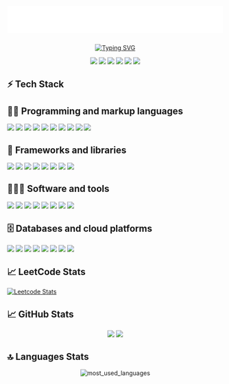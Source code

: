 <h1 align="center">
    <img src="https://github.com/ShivamPatel-India/ShivamPatel-India/blob/main/logos/name.svg" alt="Shivam Patel" />
</h1>

<p align="center">
    <a href="https://github.com/ShivamPatel-India">
    <img src="https://readme-typing-svg.demolab.com?font=Calibri&size=25&duration=1400&pause=800&color=0077FF,E3242B&center=true&vCenter=true&width=500&lines=Hey!+Great+to+see+you+here!;Passionate+Software+Engineer;Exploring+AI+%26+Cloud+Computing;Building+Scalable+Web+Applications;Problem+Solver+%7C+Tech+Enthusiast;Always+Curious+%26+Eager+to+Learn!" alt="Typing SVG" />
    </a>

</p>

<p align="center">
    <a href="https://shivampatel.onrender.com/" title="GitHub"><img src="https://skillicons.dev/icons?i=github" /></a>
    <a href="https://www.linkedin.com/in/shivam-patel-b7420416b/" title="LinkedIn"><img src="https://skillicons.dev/icons?i=linkedin" /></a>
    <a href="mailto:shivampatel.sp151@gmail.com" title="Gmail"><img src="https://skillicons.dev/icons?i=gmail" /></a>
    <a href="https://x.com/ShivamPatel9292" title="Twitter/X"><img src="https://skillicons.dev/icons?i=twitter" /></a>
    <a href="https://discord.com/users/1121444839561633794" title="Discord"><img src="https://skillicons.dev/icons?i=discord" /></a>
    <a href="https://www.instagram.com/shivampatell7/" title="Instagram"><img src="https://skillicons.dev/icons?i=instagram" /></a>
</p>

## ⚡ Tech Stack

## 👨‍💻 Programming and markup languages

<p align="left">
    <a title="Java"><img src="https://skillicons.dev/icons?i=java" /></a>
    <a title="JavaScript"><img src="https://skillicons.dev/icons?i=js" /></a>
    <a title="TypeScript"><img src="https://skillicons.dev/icons?i=ts" /></a>
    <a title="Python"><img src="https://skillicons.dev/icons?i=py" /></a>
    <a title="HTML"><img src="https://skillicons.dev/icons?i=html" /></a>
    <a title="CSS"><img src="https://skillicons.dev/icons?i=css" /></a>
    <a title="Go"><img src="https://skillicons.dev/icons?i=go" /></a>
    <a title="C++"><img src="https://skillicons.dev/icons?i=cpp" /></a>
    <a title="C"><img src="https://skillicons.dev/icons?i=c" /></a>
    <a title="LaTeX"><img src="https://skillicons.dev/icons?i=latex" /></a>
</p>

## 🧰 Frameworks and libraries

<p align="left">
    <a title="React"><img src="https://skillicons.dev/icons?i=react" /></a>
    <a title="Next.js"><img src="https://skillicons.dev/icons?i=nextjs" /></a>
    <a title="Spring"><img src="https://skillicons.dev/icons?i=spring" /></a>
    <a title="Node.js"><img src="https://skillicons.dev/icons?i=nodejs" /></a>
    <a title="Express"><img src="https://skillicons.dev/icons?i=express" /></a>
    <a title="TailwindCSS"><img src="https://skillicons.dev/icons?i=tailwind" /></a>
    <a title="Django"><img src="https://skillicons.dev/icons?i=django" /></a>
    <a title="Three.js"><img src="https://skillicons.dev/icons?i=threejs" /></a>
</p>

## 🧑🏻‍💻 Software and tools

<p align="left">
    <a title="Git"><img src="https://skillicons.dev/icons?i=git" /></a>
    <a title="Postman"><img src="https://skillicons.dev/icons?i=postman" /></a>
    <a title="Docker"><img src="https://skillicons.dev/icons?i=docker" /></a>
    <a title="Kubernetes"><img src="https://skillicons.dev/icons?i=kubernetes" /></a>
    <a title="Jenkins"><img src="https://skillicons.dev/icons?i=jenkins" /></a>
    <a title="Terraform"><img src="https://skillicons.dev/icons?i=terraform" /></a>
    <a title="Linux"><img src="https://skillicons.dev/icons?i=linux" /></a>
    <a title="Windows"><img src="https://skillicons.dev/icons?i=windows" /></a>
</p>

## 🗄️ Databases and cloud platforms

<p align="left">
    <a title="MySQL"><img src="https://skillicons.dev/icons?i=mysql" /></a>
    <a title="MongoDB"><img src="https://skillicons.dev/icons?i=mongodb" /></a>
    <a title="PostgreSQL"><img src="https://skillicons.dev/icons?i=postgres" /></a>
    <a title="Redis"><img src="https://skillicons.dev/icons?i=redis" /></a>
    <a title="DynamoDB"><img src="https://skillicons.dev/icons?i=dynamodb" /></a>
    <a title="AWS"><img src="https://skillicons.dev/icons?i=aws" /></a>
    <a title="Azure"><img src="https://skillicons.dev/icons?i=azure" /></a>
    <a title="Google Cloud Platform"><img src="https://skillicons.dev/icons?i=gcp" /></a>
</p>

## 📈 LeetCode Stats

[![Leetcode Stats](https://leetcard.jacoblin.cool/tom_01?theme=nord)](https://leetcode.com/tom_01)

## 📈 GitHub Stats

<p align="center">
    <img width="48%" src="https://github-readme-stats.vercel.app/api?username=ShivamPatel-India&show_icons=true&theme=dark" />
    <img width="48%" src="https://github-readme-streak-stats.herokuapp.com/?user=ShivamPatel-India&theme=dark&hide_border=true" />
</p>

## 🔝 Languages Stats

<p align="center">
<img alt="most_used_languages" src="https://github-readme-stats.vercel.app/api/top-langs/?username=ShivamPatel-India&layout=compact&theme=dark&langs_count=10" />
</p>
